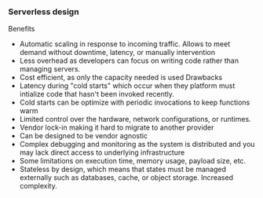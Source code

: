 ### Serverless design
Benefits
- Automatic scaling in response to incoming traffic. Allows to meet demand without downtime, latency, or manually intervention
- Less overhead as developers can focus on writing code rather than managing servers.
- Cost efficient, as only the capacity needed is used
Drawbacks
- Latency during "cold starts" which occur when they platform must intialize code that hasn't been invoked recently.
 - Cold starts can be optimize with periodic invocations to keep functions warm
- Limited control over the hardware, network configurations, or runtimes.
- Vendor lock-in making it hard to migrate to another provider
 - Can be designed to be vendor agnostic
- Complex debugging and monitoring as the system is distributed and you may lack direct access to underlying infrastructure
- Some limitations on execution time, memory usage, payload size, etc.
- Stateless by design, which means that states must be managed externally such as databases, cache, or object storage. Increased complexity.
